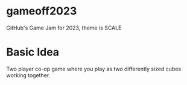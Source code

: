 # gameoff2023

GitHub's Game Jam for 2023, theme is SCALE

# Basic Idea

Two player co-op game where you play as two differently sized cubes working together.
